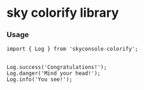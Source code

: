 # sky colorify library

### Usage

```
import { Log } from 'skyconsole-colorify';


Log.success('Congratulations!');
Log.danger('Mind your head!');
Log.info('You see!');


```
